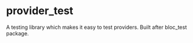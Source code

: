# provider_test
A testing library which makes it easy to test providers. Built after bloc_test package.
